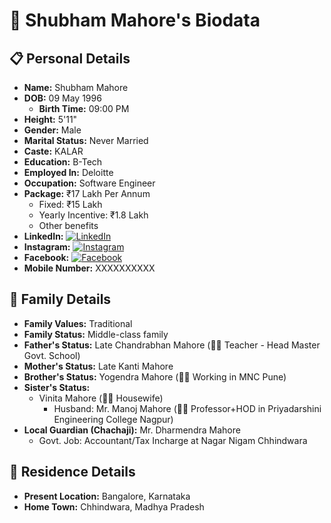 # 🌟 **Shubham Mahore's Biodata**

## 📋 **Personal Details**
- **Name:** Shubham Mahore
- **DOB:** 09 May 1996
  - **Birth Time:** 09:00 PM
- **Height:** 5'11"
- **Gender:** Male
- **Marital Status:** Never Married
- **Caste:** KALAR
- **Education:** B-Tech
- **Employed In:** Deloitte
- **Occupation:** Software Engineer
- **Package:** ₹17 Lakh Per Annum
  - Fixed: ₹15 Lakh
  - Yearly Incentive: ₹1.8 Lakh
  - Other benefits
- **LinkedIn:** [![LinkedIn](https://img.shields.io/badge/LinkedIn-Connect-blue)](https://www.linkedin.com/in/shubhammahore/)
- **Instagram:** [![Instagram](https://img.shields.io/badge/Instagram-Follow-orange)](https://www.instagram.com/shubham.mahore/)
- **Facebook:** [![Facebook](https://img.shields.io/badge/Facebook-Follow-blue)](https://www.facebook.com/shubhammahore1996/)
- **Mobile Number:** XXXXXXXXXX

## 🌈 **Family Details**
- **Family Values:** Traditional
- **Family Status:** Middle-class family
- **Father's Status:** Late Chandrabhan Mahore (👨‍🏫 Teacher - Head Master Govt. School)
- **Mother's Status:** Late Kanti Mahore
- **Brother's Status:** Yogendra Mahore (👨‍💼 Working in MNC Pune)
- **Sister's Status:** 
  - Vinita Mahore (👩‍🍳 Housewife)
    - Husband: Mr. Manoj Mahore (👨‍🏫 Professor+HOD in Priyadarshini Engineering College Nagpur)
- **Local Guardian (Chachaji):** Mr. Dharmendra Mahore 
  - Govt. Job: Accountant/Tax Incharge at Nagar Nigam Chhindwara

## 🏡 **Residence Details**
- **Present Location:** Bangalore, Karnataka
- **Home Town:** Chhindwara, Madhya Pradesh

